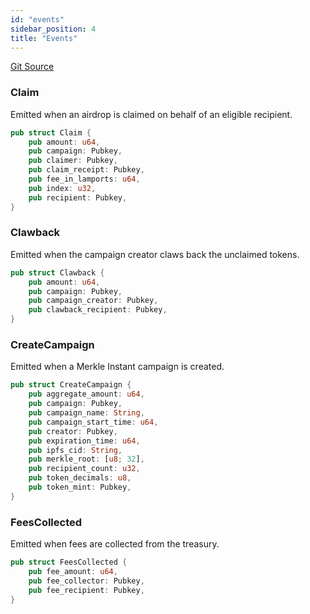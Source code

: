 ```yaml
---
id: "events"
sidebar_position: 4
title: "Events"
---
```


[Git Source](https://github.com/sablier-labs/solsab/blob/e1085fe87ea3d02556156ee446e820d150af483e/programs/merkle_instant/src/utils/events.rs)

### Claim

Emitted when an airdrop is claimed on behalf of an eligible recipient.

```rust
pub struct Claim {
    pub amount: u64,
    pub campaign: Pubkey,
    pub claimer: Pubkey,
    pub claim_receipt: Pubkey,
    pub fee_in_lamports: u64,
    pub index: u32,
    pub recipient: Pubkey,
}
```

### Clawback

Emitted when the campaign creator claws back the unclaimed tokens.

```rust
pub struct Clawback {
    pub amount: u64,
    pub campaign: Pubkey,
    pub campaign_creator: Pubkey,
    pub clawback_recipient: Pubkey,
}
```

### CreateCampaign

Emitted when a Merkle Instant campaign is created.

```rust
pub struct CreateCampaign {
    pub aggregate_amount: u64,
    pub campaign: Pubkey,
    pub campaign_name: String,
    pub campaign_start_time: u64,
    pub creator: Pubkey,
    pub expiration_time: u64,
    pub ipfs_cid: String,
    pub merkle_root: [u8; 32],
    pub recipient_count: u32,
    pub token_decimals: u8,
    pub token_mint: Pubkey,
}
```

### FeesCollected

Emitted when fees are collected from the treasury.

```rust
pub struct FeesCollected {
    pub fee_amount: u64,
    pub fee_collector: Pubkey,
    pub fee_recipient: Pubkey,
}
```
